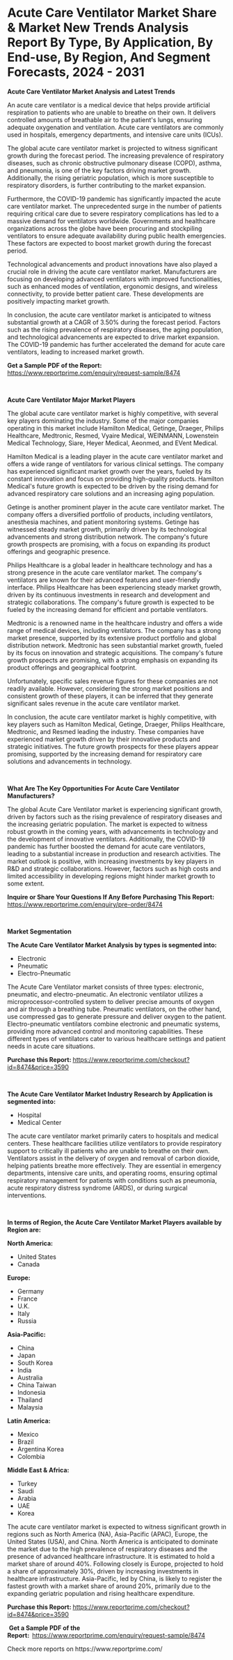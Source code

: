 <p><h1>Acute Care Ventilator Market Share & Market New Trends Analysis Report By Type, By Application, By End-use, By Region, And Segment Forecasts, 2024 - 2031</h1></p><p><strong>Acute Care Ventilator Market Analysis and Latest Trends</strong></p>
<p><p>An acute care ventilator is a medical device that helps provide artificial respiration to patients who are unable to breathe on their own. It delivers controlled amounts of breathable air to the patient's lungs, ensuring adequate oxygenation and ventilation. Acute care ventilators are commonly used in hospitals, emergency departments, and intensive care units (ICUs).</p><p>The global acute care ventilator market is projected to witness significant growth during the forecast period. The increasing prevalence of respiratory diseases, such as chronic obstructive pulmonary disease (COPD), asthma, and pneumonia, is one of the key factors driving market growth. Additionally, the rising geriatric population, which is more susceptible to respiratory disorders, is further contributing to the market expansion.</p><p>Furthermore, the COVID-19 pandemic has significantly impacted the acute care ventilator market. The unprecedented surge in the number of patients requiring critical care due to severe respiratory complications has led to a massive demand for ventilators worldwide. Governments and healthcare organizations across the globe have been procuring and stockpiling ventilators to ensure adequate availability during public health emergencies. These factors are expected to boost market growth during the forecast period.</p><p>Technological advancements and product innovations have also played a crucial role in driving the acute care ventilator market. Manufacturers are focusing on developing advanced ventilators with improved functionalities, such as enhanced modes of ventilation, ergonomic designs, and wireless connectivity, to provide better patient care. These developments are positively impacting market growth.</p><p>In conclusion, the acute care ventilator market is anticipated to witness substantial growth at a CAGR of 3.50% during the forecast period. Factors such as the rising prevalence of respiratory diseases, the aging population, and technological advancements are expected to drive market expansion. The COVID-19 pandemic has further accelerated the demand for acute care ventilators, leading to increased market growth.</p></p>
<p><strong>Get a Sample PDF of the Report:&nbsp;</strong> <a href="https://www.reportprime.com/enquiry/request-sample/8474">https://www.reportprime.com/enquiry/request-sample/8474</a></p>
<p>&nbsp;</p>
<p><strong>Acute Care Ventilator Major Market Players</strong></p>
<p><p>The global acute care ventilator market is highly competitive, with several key players dominating the industry. Some of the major companies operating in this market include Hamilton Medical, Getinge, Draeger, Philips Healthcare, Medtronic, Resmed, Vyaire Medical, WEINMANN, Lowenstein Medical Technology, Siare, Heyer Medical, Aeonmed, and EVent Medical.</p><p>Hamilton Medical is a leading player in the acute care ventilator market and offers a wide range of ventilators for various clinical settings. The company has experienced significant market growth over the years, fueled by its constant innovation and focus on providing high-quality products. Hamilton Medical's future growth is expected to be driven by the rising demand for advanced respiratory care solutions and an increasing aging population.</p><p>Getinge is another prominent player in the acute care ventilator market. The company offers a diversified portfolio of products, including ventilators, anesthesia machines, and patient monitoring systems. Getinge has witnessed steady market growth, primarily driven by its technological advancements and strong distribution network. The company's future growth prospects are promising, with a focus on expanding its product offerings and geographic presence.</p><p>Philips Healthcare is a global leader in healthcare technology and has a strong presence in the acute care ventilator market. The company's ventilators are known for their advanced features and user-friendly interface. Philips Healthcare has been experiencing steady market growth, driven by its continuous investments in research and development and strategic collaborations. The company's future growth is expected to be fueled by the increasing demand for efficient and portable ventilators.</p><p>Medtronic is a renowned name in the healthcare industry and offers a wide range of medical devices, including ventilators. The company has a strong market presence, supported by its extensive product portfolio and global distribution network. Medtronic has seen substantial market growth, fueled by its focus on innovation and strategic acquisitions. The company's future growth prospects are promising, with a strong emphasis on expanding its product offerings and geographical footprint.</p><p>Unfortunately, specific sales revenue figures for these companies are not readily available. However, considering the strong market positions and consistent growth of these players, it can be inferred that they generate significant sales revenue in the acute care ventilator market.</p><p>In conclusion, the acute care ventilator market is highly competitive, with key players such as Hamilton Medical, Getinge, Draeger, Philips Healthcare, Medtronic, and Resmed leading the industry. These companies have experienced market growth driven by their innovative products and strategic initiatives. The future growth prospects for these players appear promising, supported by the increasing demand for respiratory care solutions and advancements in technology.</p></p>
<p>&nbsp;</p>
<p><strong>What Are The Key Opportunities For Acute Care Ventilator Manufacturers?</strong></p>
<p><p>The global Acute Care Ventilator market is experiencing significant growth, driven by factors such as the rising prevalence of respiratory diseases and the increasing geriatric population. The market is expected to witness robust growth in the coming years, with advancements in technology and the development of innovative ventilators. Additionally, the COVID-19 pandemic has further boosted the demand for acute care ventilators, leading to a substantial increase in production and research activities. The market outlook is positive, with increasing investments by key players in R&D and strategic collaborations. However, factors such as high costs and limited accessibility in developing regions might hinder market growth to some extent.</p></p>
<p><strong>Inquire or Share Your Questions If Any Before Purchasing This Report:</strong> <a href="https://www.reportprime.com/enquiry/pre-order/8474">https://www.reportprime.com/enquiry/pre-order/8474</a></p>
<p>&nbsp;</p>
<p><strong>Market Segmentation</strong></p>
<p><strong>The Acute Care Ventilator Market Analysis by types is segmented into:</strong></p>
<p><ul><li>Electronic</li><li>Pneumatic</li><li>Electro-Pneumatic</li></ul></p>
<p><p>The Acute Care Ventilator market consists of three types: electronic, pneumatic, and electro-pneumatic. An electronic ventilator utilizes a microprocessor-controlled system to deliver precise amounts of oxygen and air through a breathing tube. Pneumatic ventilators, on the other hand, use compressed gas to generate pressure and deliver oxygen to the patient. Electro-pneumatic ventilators combine electronic and pneumatic systems, providing more advanced control and monitoring capabilities. These different types of ventilators cater to various healthcare settings and patient needs in acute care situations.</p></p>
<p><strong>Purchase this Report:&nbsp;</strong><a href="https://www.reportprime.com/checkout?id=8474&price=3590">https://www.reportprime.com/checkout?id=8474&price=3590</a></p>
<p>&nbsp;</p>
<p><strong>The Acute Care Ventilator Market Industry Research by Application is segmented into:</strong></p>
<p><ul><li>Hospital</li><li>Medical Center</li></ul></p>
<p><p>The acute care ventilator market primarily caters to hospitals and medical centers. These healthcare facilities utilize ventilators to provide respiratory support to critically ill patients who are unable to breathe on their own. Ventilators assist in the delivery of oxygen and removal of carbon dioxide, helping patients breathe more effectively. They are essential in emergency departments, intensive care units, and operating rooms, ensuring optimal respiratory management for patients with conditions such as pneumonia, acute respiratory distress syndrome (ARDS), or during surgical interventions.</p></p>
<p>&nbsp;</p>
<p><strong>In terms of Region, the Acute Care Ventilator Market Players available by Region are:</strong></p>
<p>
    <p> <strong> North America: </strong>
        <ul>
            <li>United States</li>
            <li>Canada</li>
        </ul>
        </p> 
    <p> <strong> Europe: </strong>
        <ul>
            <li>Germany</li>
            <li>France</li>
            <li>U.K.</li>
            <li>Italy</li>
            <li>Russia</li>
        </ul>
        </p> 
    <p> <strong> Asia-Pacific: </strong>
        <ul>
            <li>China</li>
            <li>Japan</li>
            <li>South Korea</li>
            <li>India</li>
            <li>Australia</li>
            <li>China Taiwan</li>
            <li>Indonesia</li>
            <li>Thailand</li>
            <li>Malaysia</li>
        </ul>
        </p> 
    <p> <strong> Latin America: </strong>
        <ul>
            <li>Mexico</li>
            <li>Brazil</li>
            <li>Argentina Korea</li>
            <li>Colombia</li>
        </ul>
        </p> 
    <p> <strong> Middle East & Africa: </strong>
        <ul>
            <li>Turkey</li>
            <li>Saudi</li>
            <li>Arabia</li>
            <li>UAE</li>
            <li>Korea</li>
        </ul>
    </p>
    </p>
<p><p>The acute care ventilator market is expected to witness significant growth in regions such as North America (NA), Asia-Pacific (APAC), Europe, the United States (USA), and China. North America is anticipated to dominate the market due to the high prevalence of respiratory diseases and the presence of advanced healthcare infrastructure. It is estimated to hold a market share of around 40%. Following closely is Europe, projected to hold a share of approximately 30%, driven by increasing investments in healthcare infrastructure. Asia-Pacific, led by China, is likely to register the fastest growth with a market share of around 20%, primarily due to the expanding geriatric population and rising healthcare expenditure.</p></p>
<p><strong>Purchase this Report: </strong><a href="https://www.reportprime.com/checkout?id=8474&price=3590">https://www.reportprime.com/checkout?id=8474&price=3590</a></p>
<p>&nbsp;<strong>Get a Sample PDF of the Report:&nbsp;&nbsp;</strong><a href="https://www.reportprime.com/enquiry/request-sample/8474">https://www.reportprime.com/enquiry/request-sample/8474</a></p>
<p><strong></strong></p>
<p>Check more reports on https://www.reportprime.com/</p>